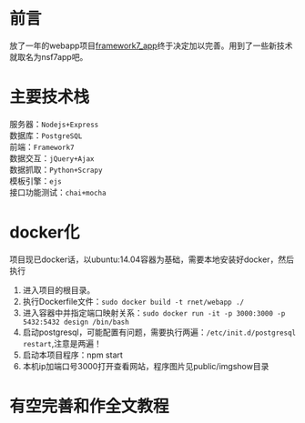 # 前言
放了一年的webapp项目[framework7_app](https://github.com/zhenxianluo/framework7_app)终于决定加以完善。用到了一些新技术就取名为nsf7app吧。

# 主要技术栈
服务器：`Nodejs+Express`  
数据库：`PostgreSQL`  
前端：`Framework7`  
数据交互：`jQuery+Ajax`  
数据抓取：`Python+Scrapy`  
模板引擎：`ejs`  
接口功能测试：`chai+mocha`

# docker化
项目现已docker话，以ubuntu:14.04容器为基础，需要本地安装好docker，然后执行
1. 进入项目的根目录。
2. 执行Dockerfile文件：`sudo docker build -t rnet/webapp ./`
3. 进入容器中并指定端口映射关系：`sudo docker run -it -p 3000:3000 -p 5432:5432 design /bin/bash`
4. 启动postgresql，可能配置有问题，需要执行两遍：`/etc/init.d/postgresql restart`,注意是两遍！
5. 启动本项目程序：npm start
6. 本机ip加端口号3000打开查看网站，程序图片见public/imgshow目录


# 有空完善和作全文教程

